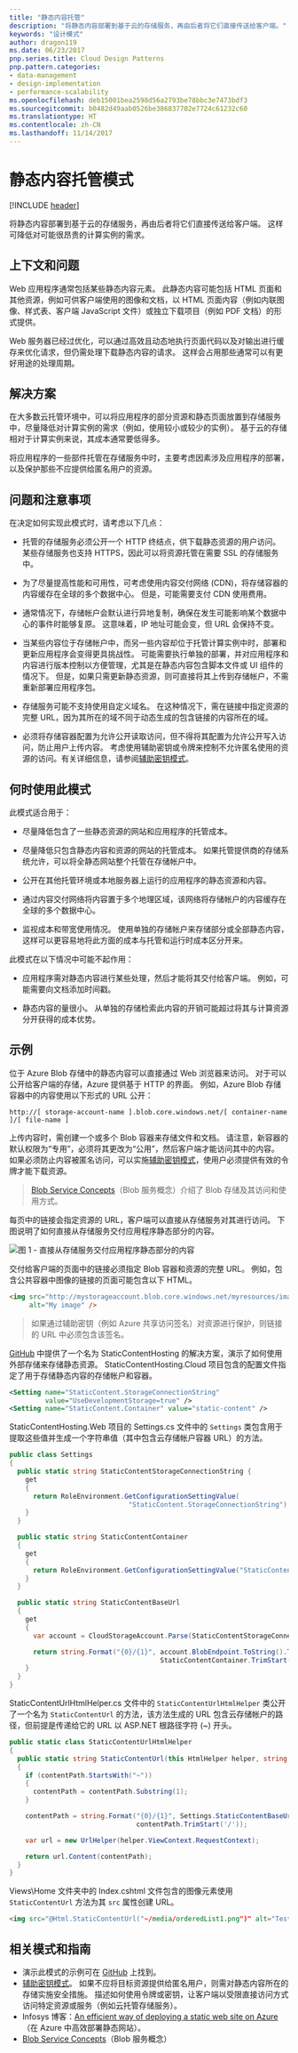 ```yaml
---
title: "静态内容托管"
description: "将静态内容部署到基于云的存储服务，再由后者将它们直接传送给客户端。"
keywords: "设计模式"
author: dragon119
ms.date: 06/23/2017
pnp.series.title: Cloud Design Patterns
pnp.pattern.categories:
- data-management
- design-implementation
- performance-scalability
ms.openlocfilehash: deb15001bea2598d56a2793be78bbc3e7473bdf3
ms.sourcegitcommit: b0482d49aab0526be386837702e7724c61232c60
ms.translationtype: HT
ms.contentlocale: zh-CN
ms.lasthandoff: 11/14/2017
---
```

# <a name="static-content-hosting-pattern"></a>静态内容托管模式

[!INCLUDE [header](../_includes/header.md)]

将静态内容部署到基于云的存储服务，再由后者将它们直接传送给客户端。 这样可降低对可能很昂贵的计算实例的需求。

## <a name="context-and-problem"></a>上下文和问题

Web 应用程序通常包括某些静态内容元素。 此静态内容可能包括 HTML 页面和其他资源，例如可供客户端使用的图像和文档，以 HTML 页面内容（例如内联图像、样式表、客户端 JavaScript 文件）或独立下载项目（例如 PDF 文档）的形式提供。

Web 服务器已经过优化，可以通过高效且动态地执行页面代码以及对输出进行缓存来优化请求，但仍需处理下载静态内容的请求。 这样会占用那些通常可以有更好用途的处理周期。

## <a name="solution"></a>解决方案

在大多数云托管环境中，可以将应用程序的部分资源和静态页面放置到存储服务中，尽量降低对计算实例的需求（例如，使用较小或较少的实例）。 基于云的存储相对于计算实例来说，其成本通常要低得多。

将应用程序的一些部件托管在存储服务中时，主要考虑因素涉及应用程序的部署，以及保护那些不应提供给匿名用户的资源。

## <a name="issues-and-considerations"></a>问题和注意事项

在决定如何实现此模式时，请考虑以下几点：

- 托管的存储服务必须公开一个 HTTP 终结点，供下载静态资源的用户访问。 某些存储服务也支持 HTTPS，因此可以将资源托管在需要 SSL 的存储服务中。

- 为了尽量提高性能和可用性，可考虑使用内容交付网络 (CDN)，将存储容器的内容缓存在全球的多个数据中心。 但是，可能需要支付 CDN 使用费用。

- 通常情况下，存储帐户会默认进行异地复制，确保在发生可能影响某个数据中心的事件时能够复原。 这意味着，IP 地址可能会变，但 URL 会保持不变。

- 当某些内容位于存储帐户中，而另一些内容却位于托管计算实例中时，部署和更新应用程序会变得更具挑战性。 可能需要执行单独的部署，并对应用程序和内容进行版本控制以方便管理，尤其是在静态内容包含脚本文件或 UI 组件的情况下。 但是，如果只需更新静态资源，则可直接将其上传到存储帐户，不需重新部署应用程序包。

- 存储服务可能不支持使用自定义域名。 在这种情况下，需在链接中指定资源的完整 URL，因为其所在的域不同于动态生成的包含链接的内容所在的域。

- 必须将存储容器配置为允许公开读取访问，但不得将其配置为允许公开写入访问，防止用户上传内容。 考虑使用辅助密钥或令牌来控制不允许匿名使用的资源的访问。有关详细信息，请参阅[辅助密钥模式](valet-key.md)。

## <a name="when-to-use-this-pattern"></a>何时使用此模式

此模式适合用于：

- 尽量降低包含了一些静态资源的网站和应用程序的托管成本。

- 尽量降低只包含静态内容和资源的网站的托管成本。 如果托管提供商的存储系统允许，可以将全静态网站整个托管在存储帐户中。

- 公开在其他托管环境或本地服务器上运行的应用程序的静态资源和内容。

- 通过内容交付网络将内容置于多个地理区域，该网络将存储帐户的内容缓存在全球的多个数据中心。

- 监视成本和带宽使用情况。 使用单独的存储帐户来存储部分或全部静态内容，这样可以更容易地将此方面的成本与托管和运行时成本区分开来。

此模式在以下情况中可能不起作用：

- 应用程序需对静态内容进行某些处理，然后才能将其交付给客户端。 例如，可能需要向文档添加时间戳。

- 静态内容的量很小。 从单独的存储检索此内容的开销可能超过将其与计算资源分开获得的成本优势。

## <a name="example"></a>示例

位于 Azure Blob 存储中的静态内容可以直接通过 Web 浏览器来访问。 对于可以公开给客户端的存储，Azure 提供基于 HTTP 的界面。 例如，Azure Blob 存储容器中的内容使用以下形式的 URL 公开：

`http://[ storage-account-name ].blob.core.windows.net/[ container-name ]/[ file-name ]`


上传内容时，需创建一个或多个 Blob 容器来存储文件和文档。 请注意，新容器的默认权限为“专用”，必须将其更改为“公用”，然后客户端才能访问其中的内容。 如果必须防止内容被匿名访问，可以实施[辅助密钥模式](valet-key.md)，使用户必须提供有效的令牌才能下载资源。

> [Blob Service Concepts](https://msdn.microsoft.com/library/azure/dd179376.aspx)（Blob 服务概念）介绍了 Blob 存储及其访问和使用方式。

每页中的链接会指定资源的 URL，客户端可以直接从存储服务对其进行访问。 下图说明了如何直接从存储服务交付应用程序静态部分的内容。

![图 1 - 直接从存储服务交付应用程序静态部分的内容](./_images/static-content-hosting-pattern.png)


交付给客户端的页面中的链接必须指定 Blob 容器和资源的完整 URL。 例如，包含公共容器中图像的链接的页面可能包含以下 HTML。

```html
<img src="http://mystorageaccount.blob.core.windows.net/myresources/image1.png"
     alt="My image" />
```

> 如果通过辅助密钥（例如 Azure 共享访问签名）对资源进行保护，则链接的 URL 中必须包含该签名。

[GitHub](https://github.com/mspnp/cloud-design-patterns/tree/master/static-content-hosting) 中提供了一个名为 StaticContentHosting 的解决方案，演示了如何使用外部存储来存储静态资源。 StaticContentHosting.Cloud 项目包含的配置文件指定了用于存储静态内容的存储帐户和容器。

```xml
<Setting name="StaticContent.StorageConnectionString"
         value="UseDevelopmentStorage=true" />
<Setting name="StaticContent.Container" value="static-content" />
```

StaticContentHosting.Web 项目的 Settings.cs 文件中的 `Settings` 类包含用于提取这些值并生成一个字符串值（其中包含云存储帐户容器 URL）的方法。

```csharp
public class Settings
{
  public static string StaticContentStorageConnectionString {
    get
    {
      return RoleEnvironment.GetConfigurationSettingValue(
                              "StaticContent.StorageConnectionString");
    }
  }

  public static string StaticContentContainer
  {
    get
    {
      return RoleEnvironment.GetConfigurationSettingValue("StaticContent.Container");
    }
  }

  public static string StaticContentBaseUrl
  {
    get
    {
      var account = CloudStorageAccount.Parse(StaticContentStorageConnectionString);

      return string.Format("{0}/{1}", account.BlobEndpoint.ToString().TrimEnd('/'),
                                      StaticContentContainer.TrimStart('/'));
    }
  }
}
```

StaticContentUrlHtmlHelper.cs 文件中的 `StaticContentUrlHtmlHelper` 类公开了一个名为 `StaticContentUrl` 的方法，该方法生成的 URL 包含云存储帐户的路径，但前提是传递给它的 URL 以 ASP.NET 根路径字符 (~) 开头。

```csharp
public static class StaticContentUrlHtmlHelper
{
  public static string StaticContentUrl(this HtmlHelper helper, string contentPath)
  {
    if (contentPath.StartsWith("~"))
    {
      contentPath = contentPath.Substring(1);
    }

    contentPath = string.Format("{0}/{1}", Settings.StaticContentBaseUrl.TrimEnd('/'),
                                contentPath.TrimStart('/'));

    var url = new UrlHelper(helper.ViewContext.RequestContext);

    return url.Content(contentPath);
  }
}
```

Views\Home 文件夹中的 Index.cshtml 文件包含的图像元素使用 `StaticContentUrl` 方法为其 `src` 属性创建 URL。

```html
<img src="@Html.StaticContentUrl("~/media/orderedList1.png")" alt="Test Image" />
```

## <a name="related-patterns-and-guidance"></a>相关模式和指南

- 演示此模式的示例可在 [GitHub](https://github.com/mspnp/cloud-design-patterns/tree/master/static-content-hosting) 上找到。
- [辅助密钥模式](valet-key.md)。 如果不应将目标资源提供给匿名用户，则需对静态内容所在的存储实施安全措施。 描述如何使用令牌或密钥，让客户端以受限直接访问方式访问特定资源或服务（例如云托管存储服务）。
- Infosys 博客：[An efficient way of deploying a static web site on Azure](http://www.infosysblogs.com/microsoft/2010/06/an_efficient_way_of_deploying.html)（在 Azure 中高效部署静态网站）。
- [Blob Service Concepts](https://msdn.microsoft.com/library/azure/dd179376.aspx)（Blob 服务概念）

